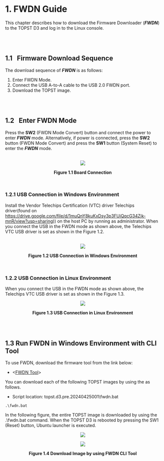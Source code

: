 # 1. FWDN Guide

This chapter describes how to download the Firmware Downloader (***FWDN***) to the TOPST D3 and log in to the Linux console.

<br><br>

## 1.1   Firmware Download Sequence

The download sequence of ***FWDN*** is as follows:

1. Enter FWDN Mode.
2. Connect the USB A-to-A cable to the USB 2.0 FWDN port.
3. Download the TOPST image.

<br><br>

## 1.2   Enter FWDN Mode

Press the **SW2** (FWDN Mode Convert) button and connect the power to enter ***FWDN*** mode. Alternatively, if power is connected, press the **SW2** button (FWDN Mode Convert) and press the **SW1** button (System Reset) to enter the ***FWDN*** mode.

<br>
<div align="center">
    <img src="https://github.com/topst-development/Documentation/assets/161264431/36eb6816-9cce-489a-ba6c-cd762174cdb0" >
    <p><strong>Figure 1.1 Board Connection</strong></p>
</div>
<br>

### 1.2.1 USB Connection in Windows Environment

Install the Vendor Telechips Certification (VTC) driver Telechips driver(found on https://drive.google.com/file/d/1muQnY8kuKxDsy3p3FUiQqcG34Zjk-mnR/view?usp=sharing)) on the host PC by running as administrator. When you connect the USB in the FWDN mode as shown above, the Telechips VTC USB driver is set as shown in the Figure 1.2.

<br>
<div align="center">
    <img src="https://github.com/topst-development/Documentation/assets/161264431/d5a2ddf6-7053-4e6c-a387-9f8577b5dd98" >
    <p><strong>Figure 1.2 USB Connection in Windows Environment</strong></p>
</div>

<br/>

### 1.2.2 USB Connection in Linux Environment

When you connect the USB in the FWDN mode as shown above, the Telechips VTC USB driver is set as shown in the Figure 1.3.

<p align="center"><img src="https://github.com/topst-development/Documentation/assets/161264431/cc4a4d07-9376-4122-bded-ae06ca3fa619"></p>
<p align="center"><strong>Figure 1.3 USB Connection in Linux Environment</strong></p>


<br><br>

## 1.3 Run FWDN in Windows Environment with CLI Tool
  
To use FWDN, download the firmware tool from the link below:

- <[FWDN Tool](https://drive.google.com/file/d/1UzArkpt-Aw67YhAMtlSfkELEHYBMBqT7/view?usp=sharing)>

You can download each of the following TOPST images by using the as follows.

- Script location: topst.d3.pre.20240425001\fwdn.bat


```
.\fwdn.bat
```
In the following figure, the entire TOPST image is downloaded by using the .\fwdn.bat command.
When the TOPST D3 is rebooted by pressing the SW1 (Reset) button, Ubuntu launcher is executed.
<br/>
<p align="center"><img src="https://github.com/topst-development/Documentation/assets/161264431/38980fa5-3ac4-47a8-a188-06242c02f5de"></p>
<p align="center"><img src="https://github.com/topst-development/Documentation/assets/161264431/8be77288-79d8-4c26-964a-a569cb309f64"></p>
<p align="center"><strong>Figure 1.4 Download Image by using FWDN CLI Tool</strong></p>

<br/><br/>

